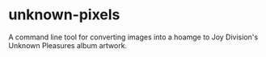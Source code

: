 # unknown-pixels
A command line tool for converting images into a hoamge to Joy Division's Unknown Pleasures album artwork.
